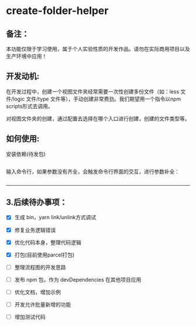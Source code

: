 # create-folder-helper

## 备注：

本功能仅限于学习使用，属于个人实验性质的开发作品。请勿在实际商用项目以及生产环境中应用！



## 开发动机:

在开发过程中，创建一个视图文件夹经常需要一次性创建多份文件（如：less 文件/logic 文件/type 文件等），手动创建非常费劲。我们期望用一个指令以npm scripts形式去调用。

对视图文件夹的创建，通过配置去选择在哪个入口进行创建，创建的文件类型等。



## 如何使用:

安装依赖(待发包)

```

```



输入命令行，如果参数没有齐全，会触发命令行界面的交互，进行参数补全：

```

```



---

## 3.后续待办事项：

- [x] 生成 bin，yarn link/unlink方式调试

- [x] 修复业务逻辑错误

- [x] 优化代码本身，整理代码逻辑

- [x] 打包(目前使用parcel打包)

- [ ] 整理流程图的开发思路

- [ ] 发布 npm 包，作为 devDependencies 在其他项目应用

- [ ] 优化文档，增加示例

- [ ] 开发允许批量新增的功能

- [ ] 增加测试代码

  

  
